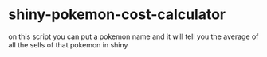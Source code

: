 # shiny-pokemon-cost-calculator
on this script you can put a pokemon name and it will tell you the average of all the sells of that pokemon in shiny
